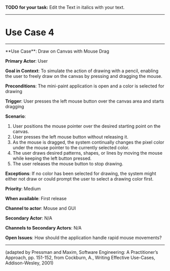 **TODO for your task:** Edit the Text in italics with your text.

<hr>

# Use Case 4

<hr>
**Use Case**: Draw on Canvas with Mouse Drag

**Primary Actor**: User

**Goal in Context**: To simulate the action of drawing with a pencil, enabling the user to freely draw on the canvas by pressing and dragging the mouse.

**Preconditions**: The mini-paint application is open and a color is selected for drawing

**Trigger**: User presses the left mouse button over the canvas area and starts dragging

**Scenario**: 

1. User positions the mouse pointer over the desired starting point on the canvas.
2. User presses the left mouse button without releasing it.
3. As the mouse is dragged, the system continually changes the pixel color under the mouse pointer to the currently selected color.
4. The user draws desired patterns, shapes, or lines by moving the mouse while keeping the left button pressed.
5. The user releases the mouse button to stop drawing.

**Exceptions**: If no color has been selected for drawing, the system might either not draw or could prompt the user to select a drawing color first.

**Priority**: Medium

**When available**: First release

**Channel to actor**: Mouse and GUI

**Secondary Actor**: N/A

**Channels to Secondary Actors**: N/A

**Open Issues**: How should the application handle rapid mouse movements?

<hr>



(adapted by Pressman and Maxim, Software Engineering: A Practitioner’s Approach, pp. 151-152, from Cockburn,
A., Writing Effective Use-Cases, Addison-Wesley, 2001)

